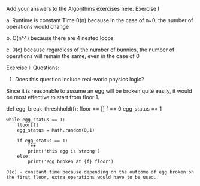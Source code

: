 Add your answers to the Algorithms exercises here.
Exercise I

a. Runtime is constant Time 0(n) because in the case of n=0, the number of operations would change

b. O(n^4) because there are 4 nested loops 

c. 0(c) because regardless of the number of bunnies, the number of operations will remain the same, even in the case of 0

Exercise II
Questions: 
1. Does this question include real-world physics logic?

Since it is reasonable to assume an egg will be broken quite easily, it would be most effective to start from floor 1.

def egg_break_threshhold(f):
    floor == []
    f == 0
    egg_status == 1

    while egg_status == 1:
        floor[f]
        egg_status = Math.random(0,1)
        
        if egg_status == 1:
            f++
            print('this egg is strong')
        else:
            print('egg broken at {f} floor')

    0(c) - constant time because depending on the outcome of egg broken on the first floor, extra operations would have to be used.
